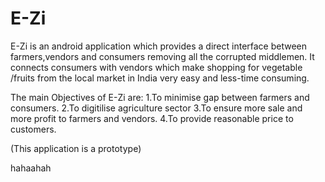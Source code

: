 # E-Zi
E-Zi is an android application which provides a direct interface between farmers,vendors and consumers removing all the corrupted middlemen.
It connects consumers with vendors which make shopping for vegetable /fruits from the local market in India very easy and less-time consuming.

The main Objectives of E-Zi are:
1.To minimise gap between farmers and consumers.
2.To digitilise agriculture sector
3.To ensure more sale and more profit to farmers and vendors.
4.To provide reasonable price to customers.

(This application is a prototype)

hahaahah
